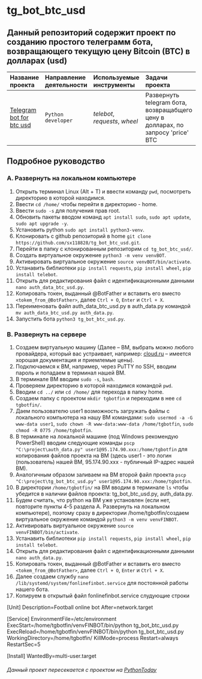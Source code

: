 # tg_bot_btc_usd
## Данный репозиторий содержит проект по созданию простого телеграмм бота, возвращающего текущую цену Bitcoin (BTC) в долларах (usd)

|Название проекта                     |Направление деятельности   |Используемые инструменты     | Задачи проекта                                                      |
|:------------------------------------|:--------------------------|:----------------------------|:--------------------------------------------------------------------|
|[Telegram bot for btc usd](https://github.com/sx118828/tg_bot_btc_usd/blob/main/tg_bot_btc_usd.py)|`Python developer`|*telebot*, *requests*, *wheel*|Развернуть telegram бота, возвращабщего цену в долларах, по запросу 'price' BTC |

## Подробное руководство

### A. Развернуть на локальном компьютере
1. Открыть терминал Linux (Alt + T) и ввести команду `pwd`, посмотреть директорию в которой находимся.
2. Ввести `cd /home/` чтобы перейти в директорию - home.
3. Ввести `sudo -s` для получения прав root.
4. Обновить пакеты вводом команд `apt install sudo`, `sudo apt update`, `sudo apt upgrade -y`.
5. Установить python `sudo apt install python3-venv`.
6. Клонировать c github репозиторий в home `git clone https://github.com/sx118828/tg_bot_btc_usd.git`.
7. Перейти в папку с клонированным репозиторим `cd tg_bot_btc_usd/`.
8. Создать виртуальное окружение `python3 -m venv venvBOT`.
9. Активировать виртуальное окружение `source venvBOT/bin/activate`.
10. Устанавить библиотеки `pip install requests`, `pip install wheel`, `pip install telebot`.
11. Открыть для редактирования файл с идентификационными данными `nano auth_data_btc_usd.py`.
12. Копировать токен, выданный @BotFather и вставить его вместо `<tokem_from_@BotFather>`, далее `Ctrl + O`, `Enter` и `Ctrl + X`.
13. Переименовать файл auth_data_btc_usd.py в auth_data.py командой `mv auth_data_btc_usd.py auth_data.py`.
14. Запустить бота `python3 tg_bot_btc_usd.py`.

### B. Развернуть на сервере
1.	Создаем виртуальную машину (Далее – ВМ, выбрать можно любого провайдера, который вас устраивает, например: [cloud.ru](https://cloud.ru/ru) – имеется хорошая документация и приемлемые цены).
2.	Подключаемся к ВМ, например, через PuTTY по SSH, вводим пароль и попадаем в терминал нашей ВМ.
3.	В терминале ВМ вводим `sudo -s`, `bash`.
4.	Проверяем директорию в которой находимся командой `pwd`.
5.	Вводим `cd ../` или `cd /home/` для перехода в папку home.
6.	Создаем папку с проектом `mkdir tgbotfin` и переходим в нее `cd tgbotfin/`.
7.	Даем пользователю user1 возможность загружать файлы с локального компьютера на нашу ВМ командами: `sudo usermod -a -G www-data user1`, `sudo chown -R www-data:www-data /home/tgbotfin`, `sudo chmod -R 0775 /home/tgbotfin`.
8.	В терминале на локальной машине (под Windows рекомендую PowerShell) вводим следующие команды `pscp "C:\project\auth_data.py" user1@95.174.90.xxx:/home/tgbotfin` для копирования файлов проекта на ВМ (здесь user1 - это логин (пользователь) нашей ВМ, 95.174.90.xxx - публичный IP-адрес нашей ВМ).
9.	Аналогичным образом заливаем на ВМ второй файл проекта `pscp "C:\project\tg_bot_btc_usd.py" user1@95.174.90.xxx:/home/tgbotfin`.
10.	В директории `/home/tgbotfin/` на ВМ вводим в терминале `ls` чтобы убедится в наличии файлов проекта: tg_bot_btc_usd.py, auth_data.py.
11.	Будем считать, что python на ВМ уже установлен (если нет, повторите пункты 4-5 раздела А. Развернуть на локальном компьютере), поэтому сразу в директории /home/tgbotfin/создаем виртуальное окружение командой `python3 -m venv venvFINBOT`.
12.	Активировать виртуальное окружение `source venvFINBOT/bin/activate`.
13.	Устанавить библиотеки `pip install requests`, `pip install wheel`, `pip install telebot`.
14.	Открыть для редактирования файл с идентификационными данными `nano auth_data.py`.
15.	Копировать токен, выданный @BotFather и вставить его вместо `<tokem_from_@BotFather>`, далее `Ctrl + O`, `Enter` и `Ctrl + X`.
16.	Далее создаем службу `nano /lib/systemd/system/fonlinefinbot.service` для постоянной работы нашего бота.
17.	Копируем в открытый файл fonlinefinbot.service слудующие строки
    
[Unit]
Description=Football online bot
After=network.target

[Service]
EnvironmentFile=/etc/environment
ExecStart=/home/tgbotfin/venvFINBOT/bin/python tg_bot_btc_usd.py
ExecReload=/home/tgbotfin/venvFINBOT/bin/python tg_bot_btc_usd.py
WorkingDirectory=/home/tgbotfin/
KillMode=process
Restart=always
RestartSec=5

[Install]
WantedBy=multi-user.target

###### Данный проект пересекается с проектом на [PythonToday](https://www.youtube.com/watch?v=x-VB3b4pKcU&list=PLqGS6O1-DZLoAADhgzzkvc8ifKsKG4G-T&index=4)

